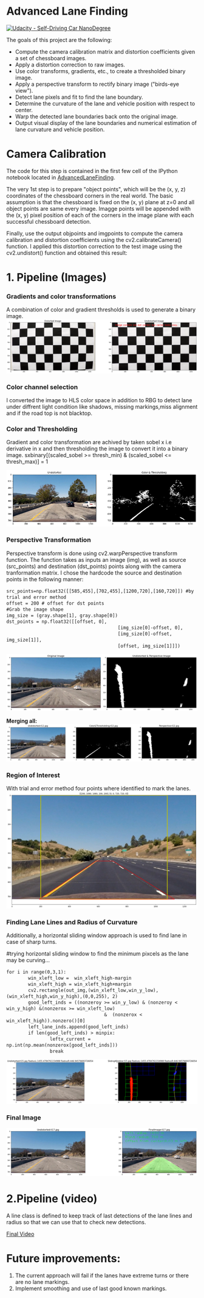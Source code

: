 # **Advanced Lane Finding**
[![Udacity - Self-Driving Car NanoDegree](https://s3.amazonaws.com/udacity-sdc/github/shield-carnd.svg)](http://www.udacity.com/drive)

The goals of this project are the following:
* Compute the camera calibration matrix and distortion coefficients given a set of chessboard images.
* Apply a distortion correction to raw images.
* Use color transforms, gradients, etc., to create a thresholded binary image.
* Apply a perspective transform to rectify binary image ("birds-eye view").
* Detect lane pixels and fit to find the lane boundary.
* Determine the curvature of the lane and vehicle position with respect to center.
* Warp the detected lane boundaries back onto the original image.
* Output visual display of the lane boundaries and numerical estimation of lane curvature and vehicle position.


# **Camera Calibration**
The code for this step is contained in the first few cell of the IPython notebook located in [AdvancedLaneFinding](./CarNDAdvancedLaneFindingV6.ipynb).

The very 1st step is to prepare "object points", which will be the (x, y, z) coordinates of the chessboard corners in the real world. The basic assumption is that the chessboard is fixed on the (x, y) plane at z=0 and all object points are same every image. Imagge points will be appended with the (x, y) pixel position of each of the corners in the image plane with each successful chessboard detection.

Finally, use the output objpoints and imgpoints to compute the camera calibration and distortion coefficients using the cv2.calibrateCamera() function. I applied this distortion correction to the test image using the cv2.undistort() function and obtained this result:

# **1. Pipeline (Images)**
### **Gradients and color transformations**
A combination of color and gradient thresholds is used to generate a binary image.
![image1](./test_images/CameraCali.png)

### **Color channel selection**
I converted the image to HLS color space in addition to RBG to detect lane under diffrent light condition like shadows, missing markings,miss alignment and if the road top is not blacktop.

### **Color and Thresholding**
Gradient and color transformation are achived by taken sobel x i.e derivative in x and then thresholding the image to convert it into a binary image.
sxbinary[(scaled_sobel >= thresh_min) & (scaled_sobel <= thresh_max)] = 1

![image2](./test_images/GradientsColor)

### **Perspective Transformation**
Perspective transform is done using cv2.warpPerspective transform function. The function takes as inputs an image (img), as well as source (src_points) and destination (dst_points) points along with the camera tranformation matrix. I chose the hardcode the source and destination points in the following manner:

	src_points=np.float32([[585,455],[702,455],[1200,720],[160,720]]) #by trial and error method
	offset = 200 # offset for dst points
	#Grab the image shape
	img_size = (gray.shape[1], gray.shape[0])
	dst_points = np.float32([[offset, 0],
											 [img_size[0]-offset, 0],
											 [img_size[0]-offset, img_size[1]],
											 [offset, img_size[1]]])
                     
![image6](./test_images/Perspective)

**Merging all:**
![image5](./test_images/ColorGradiantPerspective)

                 
### **Region of Interest**
With trial and error method four points where identified to mark the lanes. 
![image3](./test_images/ROI)

### **Finding Lane Lines and Radius of Curvature**
Additionally, a horizontal sliding window approach is used to find lane in case of sharp turns.

#trying horizontal sliding window to find the minimum pixcels as the lane may be curving...


	
  	for i in range(0,3,1):
			win_xleft_low =  win_xleft_high-margin
			win_xleft_high = win_xleft_high+margin
			cv2.rectangle(out_img,(win_xleft_low,win_y_low),(win_xleft_high,win_y_high),(0,0,255), 2)
			good_left_inds = ((nonzeroy >= win_y_low) & (nonzeroy < win_y_high) &(nonzerox >= win_xleft_low)
										&  (nonzerox < win_xleft_high)).nonzero()[0]
			left_lane_inds.append(good_left_inds)
			if len(good_left_inds) > minpix:
					leftx_current = np.int(np.mean(nonzerox[good_left_inds]))
					break
	
                    
![image4](./test_images/LaneLines)

### **Final Image**
![image7](./test_images/FinalImage)

# **2.Pipeline (video)**
A line class is defined to keep track of last detections of the lane lines and radius so that we can use that to check new detections.

[Final Video](https://www.youtube.com/watch?v=d1_lqcpHaao)

# **Future improvements:**
1. The current approach will fail if the lanes have extreme turns or there are no lane markings.
2. Implement smoothing and use of last good known markings.
